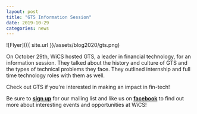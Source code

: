 ```yaml
---
layout: post
title: "GTS Information Session"
date: 2019-10-29
categories: news
---
```


![Flyer]({{ site.url }}/assets/blog2020/gts.png)

On October 29th, WiCS hosted GTS, a leader in financial technology, for an information session. They talked about the history
and culture of GTS and the types of technical problems they face. They outlined internship and full time technology roles with them as well.

Check out GTS if you're interested in making an impact in fin-tech!

Be sure to [**sign up**][mailinglist] for our mailing list and like us on [**facebook**][facebook] to find out more about interesting events and opportunities at WiCS! 

[mailinglist]: http://columbia.us9.list-manage.com/subscribe?u=4c6a1c710f8ab9cce10272368&id=593b5faa43
[facebook]:https://www.facebook.com/CUWICS
